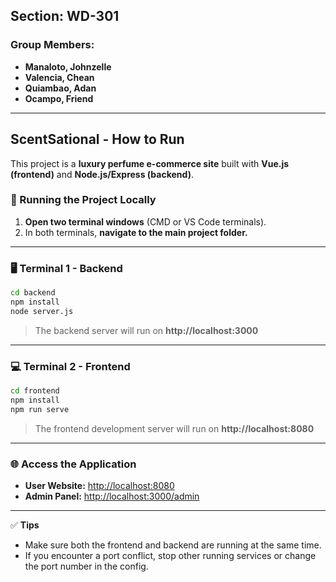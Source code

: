 ## Section: WD-301

### Group Members:
- **Manaloto, Johnzelle**  
- **Valencia, Chean**  
- **Quiambao, Adan**  
- **Ocampo, Friend**

---

## ScentSational - How to Run

This project is a **luxury perfume e-commerce site** built with **Vue.js (frontend)** and **Node.js/Express (backend)**.

### 🧭 Running the Project Locally

1. **Open two terminal windows** (CMD or VS Code terminals).  
2. In both terminals, **navigate to the main project folder.**

---

### 🖥️ Terminal 1 - Backend
```bash
cd backend
npm install
node server.js
```
> The backend server will run on **http://localhost:3000**

---

### 💻 Terminal 2 - Frontend
```bash
cd frontend
npm install
npm run serve
```
> The frontend development server will run on **http://localhost:8080**

---

### 🌐 Access the Application
- **User Website:** [http://localhost:8080](http://localhost:8080)  
- **Admin Panel:** [http://localhost:3000/admin](http://localhost:3000/admin)  

---

✅ **Tips**
- Make sure both the frontend and backend are running at the same time.  
- If you encounter a port conflict, stop other running services or change the port number in the config.



